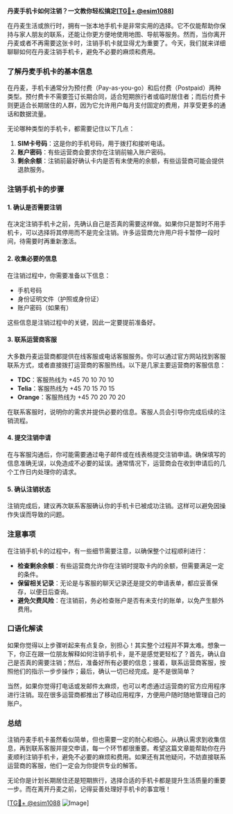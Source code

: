 **丹麦手机卡如何注销？一文教你轻松搞定[[TG💪+ @esim1088](https://t.me/s/esim1088)]**

在丹麦生活或旅行时，拥有一张本地手机卡是非常实用的选择。它不仅能帮助你保持与家人朋友的联系，还能让你更方便地使用地图、导航等服务。然而，当你离开丹麦或者不再需要这张卡时，注销手机卡就显得尤为重要了。今天，我们就来详细聊聊如何在丹麦注销手机卡，避免不必要的麻烦和费用。

### 了解丹麦手机卡的基本信息

在丹麦，手机卡通常分为预付费（Pay-as-you-go）和后付费（Postpaid）两种类型。预付费卡不需要签订长期合同，适合短期旅行者或临时居住者；而后付费卡则更适合长期居住的人群，因为它允许用户每月支付固定的费用，并享受更多的通话和数据流量。

无论哪种类型的手机卡，都需要记住以下几点：
1. **SIM卡号码**：这是你的手机号码，用于拨打和接听电话。
2. **账户密码**：有些运营商会要求你在注销前输入账户密码。
3. **剩余余额**：注销前最好确认卡内是否有未使用的余额，有些运营商可能会提供退款服务。

### 注销手机卡的步骤

#### 1. 确认是否需要注销

在决定注销手机卡之前，先确认自己是否真的需要这样做。如果你只是暂时不用手机卡，可以选择将其停用而不是完全注销。许多运营商允许用户将卡暂停一段时间，待需要时再重新激活。

#### 2. 收集必要的信息

在注销过程中，你需要准备以下信息：
- 手机号码
- 身份证明文件（护照或身份证）
- 账户密码（如果有）

这些信息是注销过程中的关键，因此一定要提前准备好。

#### 3. 联系运营商客服

大多数丹麦运营商都提供在线客服或电话客服服务。你可以通过官方网站找到客服联系方式，或者直接拨打运营商的客服热线。以下是几家主要运营商的客服信息：

- **TDC**：客服热线为 +45 70 10 70 10
- **Telia**：客服热线为 +45 70 15 70 15
- **Orange**：客服热线为 +45 70 20 70 20

在联系客服时，说明你的需求并提供必要的信息。客服人员会引导你完成后续的注销流程。

#### 4. 提交注销申请

在与客服沟通后，你可能需要通过电子邮件或在线表格提交注销申请。确保填写的信息准确无误，以免造成不必要的延误。通常情况下，运营商会在收到申请后的几个工作日内处理你的请求。

#### 5. 确认注销状态

注销完成后，建议再次联系客服确认你的手机卡已被成功注销。这样可以避免因操作失误而导致的问题。

### 注意事项

在注销手机卡的过程中，有一些细节需要注意，以确保整个过程顺利进行：
- **检查剩余余额**：有些运营商允许你在注销时提取卡内的余额，但需要满足一定的条件。
- **保留相关记录**：无论是与客服的聊天记录还是提交的申请表单，都应妥善保存，以便日后查询。
- **避免欠费风险**：在注销前，务必检查账户是否有未支付的账单，以免产生额外费用。

### 口语化解读

如果你觉得以上步骤听起来有点复杂，别担心！其实整个过程并不算太难。想象一下，你正在跟一位朋友解释如何注销手机卡，是不是感觉更轻松了？首先，确认自己是否真的需要注销；然后，准备好所有必要的信息；接着，联系运营商客服，按照他们的指示一步步操作；最后，确认一切已经完成。是不是很简单？

当然，如果你觉得打电话或发邮件太麻烦，也可以考虑通过运营商的官方应用程序进行注销。现在很多运营商都推出了移动应用程序，方便用户随时随地管理自己的账户。

### 总结

注销丹麦手机卡虽然看似简单，但也需要一定的耐心和细心。从确认需求到收集信息，再到联系客服并提交申请，每一个环节都很重要。希望这篇文章能帮助你在丹麦顺利注销手机卡，避免不必要的麻烦和费用。如果还有其他疑问，不妨直接联系运营商的客服，他们一定会为你提供专业的解答。

无论你是计划长期居住还是短期旅行，选择合适的手机卡都是提升生活质量的重要一步。而在离开丹麦之前，记得妥善处理好手机卡的事宜哦！

[[TG💪+ @esim1088](https://t.me/s/esim1088) ![Image](https://i.postimg.cc/4NQfJmqS/Snipaste-2025-05-13-00-14-12.png)]